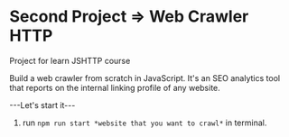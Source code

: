 # Second Project => **Web Crawler HTTP**

Project for learn JSHTTP course

Build a web crawler from scratch in JavaScript. It's an SEO analytics tool that reports on the internal linking profile of any website.

---Let's start it---
1. run ```npm run start *website that you want to crawl*``` in terminal.

